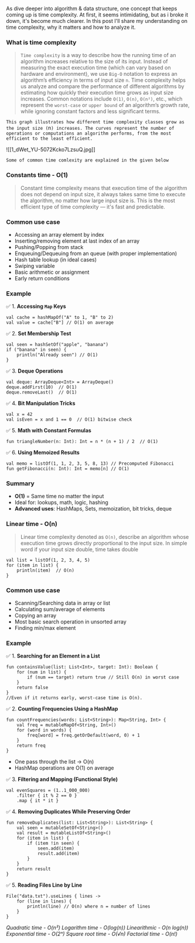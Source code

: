 As dive deeper into algorithm & data structure, one concept that keeps coming up is time complexity. At first, it seems intimidating, but as i broke it down, it's become much clearer. In this post I'll share my understanding on time complexity, why it matters and how to analyze it. 
### What is time complexity
> `Time complexity` is a way to describe how the running time of an algorithm increases relative to the size of its input. Instead of measuring the exact execution time (which can vary based on hardware and environment), we use `Big-O` notation to express an algorithm’s efficiency in terms of input size `n`.
> Time complexity helps us analyze and compare the performance of different algorithms by estimating how quickly their execution time grows as input size increases. Common notations include `O(1)`, `O(n)`, `O(n²)`, etc., which represent the `worst-case` or `upper bound` of an algorithm’s growth rate, while ignoring constant factors and less significant terms.

`This graph illustrates how different time complexity classes grow as the input size (`n`) increases. The curves represent the number of operations or computations an algorithm performs, from the most efficient to the least efficient.`

![[1_dWet_YU-5072Kcko7LzsuQ.jpg]]

`Some of common time comlexity are explained in the given below`
### Constants time - O(1)
>Constant time complexity means that execution time of the algorithm does not depend on input size, it always takes same time to execute the algorithm, no matter how large input size is. 
>This is the most efficient type of time complexity — it's fast and predictable.
### Common use case
* Accessing an array element by index
* Inserting/removing element at last index of an array 
* Pushing/Popping from stack 
* Enqueuing/Dequeuing from an queue (with proper implementation)
* Hash table lookup (in ideal cases)
* Swiping variable 
* Basic arithmetic or assignment 
* Early return conditions
### Example

 ✅ 1. **Accessing `Map` Keys**
```
val cache = hashMapOf("A" to 1, "B" to 2) 
val value = cache["B"] // O(1) on average
```

✅ 2. **Set Membership Test**
```
val seen = hashSetOf("apple", "banana")
if ("banana" in seen) {
    println("Already seen") // O(1)
}
```

✅ 3. **Deque Operations**
```
val deque: ArrayDeque<Int> = ArrayDeque()
deque.addFirst(10)  // O(1)
deque.removeLast()  // O(1)
```

✅ 4. **Bit Manipulation Tricks**
```
val x = 42
val isEven = x and 1 == 0  // O(1) bitwise check
```

✅ 5. **Math with Constant Formulas**
```
fun triangleNumber(n: Int): Int = n * (n + 1) / 2  // O(1)
```

✅ 6. **Using Memoized Results**
```
val memo = listOf(1, 1, 2, 3, 5, 8, 13) // Precomputed Fibonacci
fun getFibonacci(n: Int): Int = memo[n] // O(1)
```
### Summary
- **O(1)** = Same time no matter the input
- Ideal for: lookups, math, logic, hashing
- **Advanced uses**: HashMaps, Sets, memoization, bit tricks, deque

### Linear time - O(n)
> Linear time complexity denoted as `O(n)`, describe an algorithm whose execution time grows directly proportional to the input size. In simple word if your input size double, time takes double 

```
val list = listOf(1, 2, 3, 4, 5)
for (item in list) {
    println(item)  // O(n)
}
```
### Common use case 
* Scanning/Searching data in array or list
* Calculating sum/average of elements 
* Copying an array 
* Most basic search operation in unsorted array 
* Finding min/max element

### Example

✅ 1. **Searching for an Element in a List**
```
fun containsValue(list: List<Int>, target: Int): Boolean {
    for (num in list) {
        if (num == target) return true // Still O(n) in worst case
    }
    return false
}
//Even if it returns early, worst-case time is O(n).
```

✅ 2. **Counting Frequencies Using a HashMap**
```
fun countFrequencies(words: List<String>): Map<String, Int> {
    val freq = mutableMapOf<String, Int>()
    for (word in words) {
        freq[word] = freq.getOrDefault(word, 0) + 1
    }
    return freq
}
```
- One pass through the list → O(n)
- HashMap operations are O(1) on average

✅ 3. **Filtering and Mapping (Functional Style)**
```
val evenSquares = (1..1_000_000)
    .filter { it % 2 == 0 }
    .map { it * it }
```

✅ 4. **Removing Duplicates While Preserving Order**
```
fun removeDuplicates(list: List<String>): List<String> {
    val seen = mutableSetOf<String>()
    val result = mutableListOf<String>()
    for (item in list) {
        if (item !in seen) {
            seen.add(item)
            result.add(item)
        }
    }
    return result
}
```

✅ 5. **Reading Files Line by Line**
```
File("data.txt").useLines { lines ->
    for (line in lines) {
        println(line) // O(n) where n = number of lines
    }
}
```

*Quadratic time - O(n²)*
*Logarithm time - O(log(n))*
*Linearithmic - O(n log(n))*
*Exponential time - O(2ⁿ)*
*Square root time - O(√n)*
*Factorial time - O(n!)*




